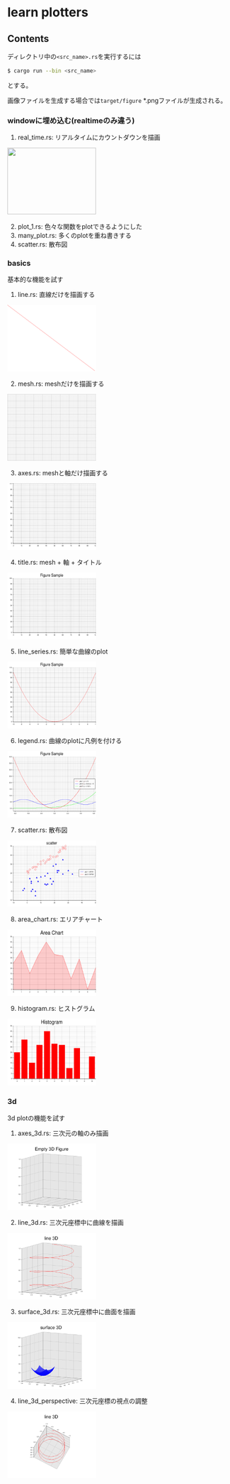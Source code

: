 # learn plotters

## Contents

ディレクトリ中の`<src_name>.rs`を実行するには

```bash
$ cargo run --bin <src_name>
```

とする。

画像ファイルを生成する場合では`target/figure` \*.pngファイルが生成される。

### windowに埋め込む(realtimeのみ違う) 

1. real\_time.rs: リアルタイムにカウントダウンを描画 
<img src="figure/real_time.png" width="200" height="150">

2. plot\_1.rs: 色々な関数をplotできるようにした 
3. many\_plot.rs: 多くのplotを重ね書きする
4. scatter.rs: 散布図

### basics

基本的な機能を試す

1. line.rs: 直線だけを描画する
<img src="figure/line.png" width="200" height="150">

2. mesh.rs: meshだけを描画する
<img src="figure/mesh.png" width="200" height="150">

3. axes.rs: meshと軸だけ描画する
<img src="figure/axes.png" width="200" height="150">

4. title.rs: mesh + 軸 + タイトル 
<img src="figure/title.png" width="200" height="150">

5. line\_series.rs: 簡単な曲線のplot 
<img src="figure/line_series.png" width="200" height="150">

6. legend.rs: 曲線のplotに凡例を付ける
<img src="figure/legend.png" width="200" height="150">

7. scatter.rs: 散布図
<img src="figure/scatter.png" width="200" height="150">

8. area\_chart.rs: エリアチャート
<img src="figure/area_chart.png" width="200" height="150">

9. histogram.rs: ヒストグラム
<img src="figure/histogram.png" width="200" height="150">

### 3d

3d plotの機能を試す

1. axes\_3d.rs: 三次元の軸のみ描画
<img src="figure/axes_3d.png" width="200" height="150">

2. line\_3d.rs: 三次元座標中に曲線を描画
<img src="figure/line_3d.png" width="200" height="150">

3. surface\_3d.rs: 三次元座標中に曲面を描画
<img src="figure/surface_3d.png" width="200" height="150">

4. line\_3d\_perspective: 三次元座標の視点の調整
<img src="figure/line_3d_perspective.png" width="200" height="150">
